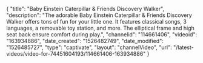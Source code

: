 {
    "title": "Baby Einstein Caterpillar & Friends Discovery Walker",
    "description": "The adorable Baby Einstein Caterpillar & Friends Discovery Walker offers tons of fun for your little one. It features classical songs, 3 languages, a removable toy station, and more. The elliptical frame and high seat back ensure comfort during play.",
    "channelid": "114661406",
    "videoid": "163934886",
    "date_created": "1526482749",
    "date_modified": "1526485727",
    "type": "captivate",
    "layout": "channelVideo",
    "url": "\/latest-videos\/video-for-74451604193\/114661406-163934886"
}